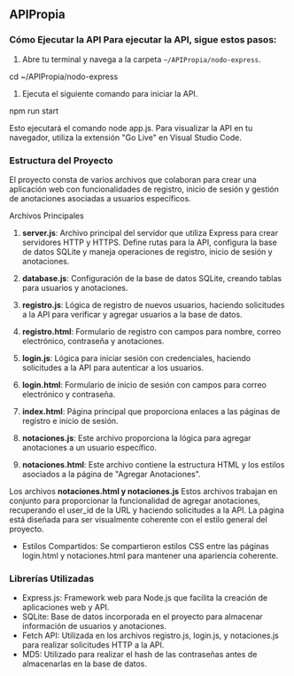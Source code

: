 ## APIPropia 

### Cómo Ejecutar la API Para ejecutar la API, sigue estos pasos:

1. Abre tu terminal y navega a la carpeta `~/APIPropia/nodo-express`. 

cd ~/APIPropia/nodo-express

1. Ejecuta el siguiente comando para iniciar la API.

npm run start

Esto ejecutará el comando node app.js. Para visualizar la API en tu navegador, utiliza la extensión "Go Live" en Visual Studio Code.

### Estructura del Proyecto

El proyecto consta de varios archivos que colaboran para crear una aplicación web con funcionalidades de registro, inicio de sesión y gestión de anotaciones asociadas a usuarios específicos.

Archivos Principales

1. **server.js**: Archivo principal del servidor que utiliza Express para crear servidores HTTP y HTTPS. Define rutas para la API, configura la base de datos SQLite y maneja operaciones de registro, inicio de sesión y anotaciones.

2. **database.js**: Configuración de la base de datos SQLite, creando tablas para usuarios y anotaciones.
3. **registro.js**: Lógica de registro de nuevos usuarios, haciendo solicitudes a la API para verificar y agregar usuarios a la base de datos.
4. **registro.html**: Formulario de registro con campos para nombre, correo electrónico, contraseña y anotaciones.
5. **login.js**: Lógica para iniciar sesión con credenciales, haciendo solicitudes a la API para autenticar a los usuarios.
6. **login.html**: Formulario de inicio de sesión con campos para correo electrónico y contraseña.
7. **index.html**: Página principal que proporciona enlaces a las páginas de registro e inicio de sesión.
8. **notaciones.js**: Este archivo proporciona la lógica para agregar anotaciones a un usuario específico.
9. **notaciones.html**: Este archivo contiene la estructura HTML y los estilos asociados a la página de "Agregar Anotaciones".

Los archivos **notaciones.html y notaciones.js** Estos archivos trabajan en conjunto para proporcionar la funcionalidad de agregar anotaciones, recuperando el user\_id de la URL y haciendo solicitudes a la API. La página está diseñada para ser visualmente coherente con el estilo general del proyecto.

* Estilos Compartidos: Se compartieron estilos CSS entre las páginas login.html y notaciones.html para mantener una apariencia coherente.

### Librerías Utilizadas

* Express.js: Framework web para Node.js que facilita la creación de aplicaciones web y API.
* SQLite: Base de datos incorporada en el proyecto para almacenar información de usuarios y anotaciones.
* Fetch API: Utilizada en los archivos registro.js, login.js, y notaciones.js para realizar solicitudes HTTP a la API.
* MD5: Utilizado para realizar el hash de las contraseñas antes de almacenarlas en la base de datos.



